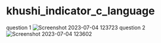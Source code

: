 # khushi_indicator_c_language
question 1
![Screenshot 2023-07-04 123723](https://github.com/khushipaladiya/khushi_indicator_c_language/assets/133334029/e9e6fc7d-973d-46c9-a6b8-8bcc1243fd61)
question 2
![Screenshot 2023-07-04 123602](https://github.com/khushipaladiya/khushi_indicator_c_language/assets/133334029/f7802ae6-bea2-4109-a027-cf44a5af7342)

